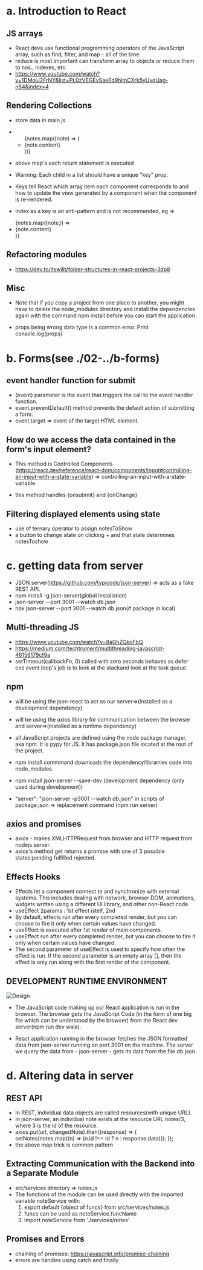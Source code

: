 # a. Introduction to React

## JS arrays

- React devs use functional programming operators of the JavaScript array, such as find, filter, and map - all of the time.
- reduce is most important can transform array to objects or reduce them to nos., indexes, etc.
- https://www.youtube.com/watch?v=1DMolJ2FrNY&list=PL0zVEGEvSaeEd9hlmCXrk5yUyqUag-n84&index=4

## Rendering Collections

- store data in main.js
- <ul>
        {notes.map((note) => (
          <li key={note.id}> {note.content}</li>
        ))}
  </ul>
- above map's each return statement is executed
- Warning: Each child in a list should have a unique "key" prop.
- Keys tell React which array item each component corresponds to and how to update the view generated by a component when the component is re-rendered.

- Index as a key is an anti-pattern and is not recommended, eg =>
<ul> {notes.map((note,i) => <li key={i}>{note.content} </li>)} </ul>

## Refactoring modules

- https://dev.to/itswillt/folder-structures-in-react-projects-3dp8

## Misc

- Note that if you copy a project from one place to another, you might have to delete the node_modules directory and install the dependencies again with the command npm install before you can start the application.

- props being wrong data type is a common error. Print console.log(props)

# b. Forms(see ./02-../b-forms)

## event handler function for submit

- (event) parameter is the event that triggers the call to the event handler function.
- event.preventDefault() method prevents the default action of submitting a form.
- event.target => event of the target HTML element.

## How do we access the data contained in the form's input element?

- This method is Controlled Components (https://react.dev/reference/react-dom/components/input#controlling-an-input-with-a-state-variable) => controlling-an-input-with-a-state-variable

- this method handles {onsubmit} and {onChange}

## Filtering displayed elements using state

- use of ternary operator to assign notesToShow
- a button to change state on clicking + and that state determines notesToshow

# c. getting data from server

- JSON server(https://github.com/typicode/json-server) => acts as a fake REST API.
- npm install -g json-server(global installation)
- json-server --port 3001 --watch db.json
- npx json-server --port 3001 --watch db.json(if package in local)

## Multi-threading JS

- https://www.youtube.com/watch?v=8aGhZQkoFbQ
- https://medium.com/techtrument/multithreading-javascript-46156179cf9a
- setTimeout(callbackFn, 0) called with zero seconds behaves as defer coz event loop's job is to look at the stackand look at the task queue.

## npm

- will be using the json-react to act as our server=>(installed as a development dependency)
- will be using the axios library for communication between the browser and server=>(installed as a runtime dependency)
- all JavaScript projects are defined using the node package manager, aka npm. It is pypy for JS. It has package.json file located at the root of the project.

- npm install commmand downloads the dependency/librarries code into node_modules.
- npm install json-server --save-dev (development dependency (only used during development))
- "server": "json-server -p3001 --watch db.json" in scripts of package.json => replacement command (npm run server)

## axios and promises

- axios - makes XMLHTTPRequest from browser and HTTP request from nodejs server.
- axios's method get returns a promise with one of 3 possible states:pending fulfilled rejected.

## Effects Hooks

- Effects let a component connect to and synchronize with external systems. This includes dealing with network, browser DOM, animations, widgets written using a different UI library, and other non-React code.
- useEffect 2params : 1st effect istelf, 2nd
- By default, effects run after every completed render, but you can choose to fire it only when certain values have changed.
- useEffect is executed after 1st render of main components.
- useEffect run after every completed render, but you can choose to fire it only when certain values have changed.
- The second parameter of useEffect is used to specify how often the effect is run. If the second parameter is an empty array [], then the effect is only run along with the first render of the component.

## DEVELOPMENT RUNTIME ENVIRONMENT

![Design](https://fullstackopen.com/static/0e3766361ce9d08f0c4fdd39152cf493/5a190/18e.png)

- The JavaScript code making up our React application is run in the browser. The browser gets the JavaScript Code (in the form of one big file which can be understood by the browser) from the React dev server(npm run dev wala).

- React application running in the browser fetches the JSON formatted data from json-server running on port 3001 on the machine. The server we query the data from - json-server - gets its data from the file db.json.

# d. Altering data in server

## REST API

- In REST, individual data objects are called resources(with unique URL).
- In json-server, an individual note exists at the resource URL notes/3, where 3 is the id of the resource.
- axios.put(url, changedNote).then((response) => {
  setNotes(notes.map((n) => (n.id !== id ? n : response.data)));
  });
- the above map trick is common pattern

## Extracting Communication with the Backend into a Separate Module

- src/services directory => notes.js
- The functions of the module can be used directly with the imported variable noteService with:
  1. export default {object of funcs} from src/services/notes.js
  2. funcs can be used as noteService.funcName
  3. import noteService from './services/notes'

## Promises and Errors

- chaining of promises: https://javascript.info/promise-chaining
- errors are handles using catch and finally
